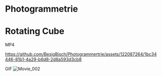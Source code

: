 # Photogrammetrie 

# Rotating Cube 


MP4


https://github.com/BesigBisch/Photogrammertrie/assets/122087264/1bc34446-81b1-4a29-b6d8-2d8a593d3cb8





GIF
![Movie_002](https://github.com/BesigBisch/Photogrammertrie/assets/122087264/b95dfc59-7f74-4844-9d08-8e03e0900547)

